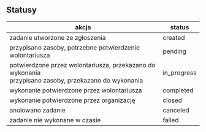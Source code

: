 ## Statusy

| akcja | status |
| --- | --- |
| zadanie utworzone ze zgłoszenia | created |
| przypisano zasoby, potrzebne potwierdzenie wolontariusza | pending |
| potwierdzone przez wolontariusza, przekazano do wykonania<br>przypisano zasoby, przekazano do wykonania | in_progress |
| wykonanie potwierdzone przez wolontariusza | completed |
| wykonanie potwierdzone przez organizację | closed |
| anulowano zadanie | canceled |
| zadanie nie wykonane w czasie | failed |